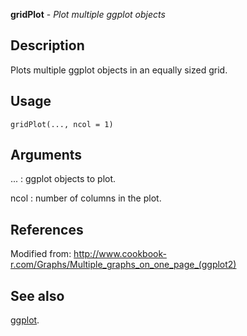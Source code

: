 





**gridPlot** - *Plot multiple ggplot objects*

Description
--------------------

Plots multiple ggplot objects in an equally sized grid.


Usage
--------------------
```
gridPlot(..., ncol = 1)
```

Arguments
-------------------

...
:   ggplot objects to plot.

ncol
:   number of columns in the plot.



References
-------------------

Modified from:
http://www.cookbook-r.com/Graphs/Multiple_graphs_on_one_page_(ggplot2)




See also
-------------------

[ggplot](http://www.inside-r.org/packages/cran/ggplot2/docs/ggplot).



